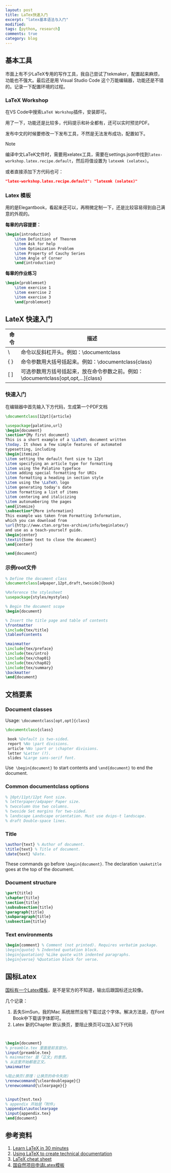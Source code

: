 ```yaml
---
layout: post
title: LaTex快速入门
excerpt: "latex基本语法与入门"
modified: 
tags: [python, research]
comments: true
category: blog
---
```



## 基本工具

市面上有不少LaTeX专用的写作工具，我自己尝试了tekmaker，配置起来麻烦，功能也不强大。最后还是用 Visual Studio Code 这个万能编辑器，功能还是不错的。记录一下配置环境的过程。

### LaTeX Workshop

在VS Code中搜索`LaTeX Workshop`插件，安装即可。

用了一下，功能还是比较多，代码提示和补全都有，还可以实时预览PDF。

发布中文的时候要修改一下发布工具，不然是无法发布成功，配置如下。



> [!NOTE]
>
> 编译中文LaTeK文件时，需要用xelatex工具，需要在settings.json中找到`latex-workshop.latex.recipe.default`，然后将值设置为 `latexmk (xelatex)`。
>
> 或者直接添加下方代码也可：
>
> ```json
> "latex-workshop.latex.recipe.default": "latexmk (xelatex)"
> ```





### Latex 模板

用的是Elegantbook，看起来还可以，再稍微定制一下，还是比较容易得到自己满意的外观的。



**每章的内容提要：**

```latex
\begin{introduction}
    \item Definition of Theorem
    \item Ask for help
    \item Optimization Problem
    \item Property of Cauchy Series
    \item Angle of Corner
    \end{introduction}
```





**每章的作业练习**

```latex
\begin{problemset}
    \item exercise 1
    \item exercise 2
    \item exercise 3
    \end{problemset}
```



## LateX 快速入门


| 命令 | 描述                                                         |
| ---- | ------------------------------------------------------------ |
| \    | 命令以反斜杠开头。例如：\documentclass                       |
| { }  | 命令参数用大括号括起来。例如：\documentclass{class}          |
| [ ]  | 可选参数用方括号括起来，放在命令参数之前。例如：\documentclass[opt,opt,...]{class} |



### 快速入门

在编辑器中首先输入下方代码，生成第一个PDF文档



```latex
\documentclass[12pt]{article}

\usepackage{palatino,url}
\begin{document}
\section*{My first document}
This is a short example of a \LaTeX\ document written
\today. It shows a few simple features of automated
typesetting, including
\begin{itemize}
\item setting the default font size to 12pt
\item specifying an article type for formatting
\item using the Palatino typeface
\item adding special formatting for URIs
\item formatting a heading in section style
\item using the \LaTeX\ logo
\item generating today's date
\item formatting a list of items
\item centering and italicizing
\item autonumbering the pages
\end{itemize}
\subsection*{More information}
This example was taken from Formatting Information,
which you can download from
\url{http://www.ctan.org/tex-archive/info/beginlatex/}
and use as a teach-yourself guide.
\begin{center}
\textit{Some text to close the document}
\end{center}

\end{document}
```



### 示例root文件

```latex
% Define the document class
\documentclass[a4paper,12pt,draft,twoside]{book}

%Reference the stylesheet
\usepackage{styles/mystyles}

% Begin the document scope
\begin{document}

% Insert the title page and table of contents
\frontmatter
\include{tex/title}
\tableofcontents

\mainmatter
\include{tex/preface}
\include{tex/intro}
\include{tex/chap01}
\include{tex/chap02}
\include{tex/summary}
\backmatter
\end{document}
```



## 文档要素

### Document classes

Usage: `\documentclass[opt,opt]{class}`

```latex
\documentclass{class}

 book %Default is two-sided.
 report %No \part divisions.
 article %No \part or \chapter divisions.
 letter %Letter (?).
 slides %Large sans-serif font.
```

Use` \begin{document}` to start contents and `\end{document}` to end the document.

### Common documentclass options

```latex
% 10pt/11pt/12pt Font size.
% letterpaper/a4paper Paper size.
% twocolumn Use two columns.
% twoside Set margins for two-sided.
% landscape Landscape orientation. Must use dvips-t landscape.
% draft Double-space lines.
```



### Title

```latex
\author{text} % Author of document.
\title{text} % Title of document.
\date{text} %Date.
```

These commands go before `\begin{document}`. The declaration `\maketitle` goes at the top of the document.



### Document structure

```latex
\part{title}
\chapter{title}
\section{title}
\subsubsection{title}
\paragraph{title}
\subparagraph{title}
\subsection{title}
```



### Text environments

```latex
\begin{comment} % Comment (not printed). Requires verbatim package.
\begin{quote} % Indented quotation block.
\begin{quotation} %Like quote with indented paragraphs.
\begin{verse} %Quotation block for verse.
```



## 国标Latex

[国标有一个Latex模板](https://github.com/ybj2004/GB-Template)，是不是官方的不知道，输出后跟国标还比较像。

几个记录：

1. 丢失SimSun，我的Mac 系统居然没有下载过这个字体。解决方法是，在Font Book中下载该字体即可。
2. Latex 新的Chapter 默认换页，要阻止换页可以加入如下代码

  ```latex


  \begin{document}
  % preamble.tex 里面是前言部分。
  \input{preamble.tex}
  % mainmatter 是「正文」的意思。
  % 从这里开始都是正文。
  \mainmatter
  
  %阻止换页(原理：让换页的命令失效)
  \renewcommand{\cleardoublepage}{}
  \renewcommand{\clearpage}{}
  
  
  \input{test.tex}
  % appendix 开始是「附件」
  \appendix\autoclearpage
  \input{appendix.tex}
  \end{document}

  ```




## 参考资料

1. [Learn LaTeX in 30 minutes](https://www.overleaf.com/learn/latex/Learn_LaTeX_in_30_minutes)
2. [Using LaTeX to create technical documentation](https://glennjlea.com/latex/)
3. [LaTeX cheat sheet](http://wch.github.io/latexsheet/)
4. [国自然项目申请Latex模板](https://github.com/huangwb8/ChineseResearchLaTeX/tree/main)

